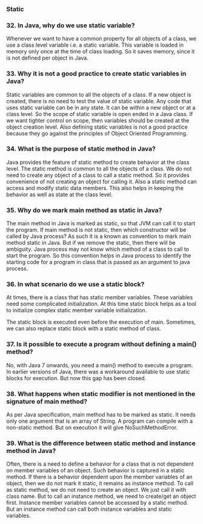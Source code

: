 
### Static

### 32. In Java, why do we use static variable?

Whenever we want to have a common property for all objects of a class, we use a class level variable i.e. a static variable. This variable is loaded in memory only once at the time of class loading. So it saves memory, since it is not defined per object in Java.

### 33. Why it is not a good practice to create static variables in Java? 

Static variables are common to all the objects of a class. If a new object is created, there is no need to test the value of static variable. Any code that uses static variable can be in any state. It can be within a new object or at a class level. So the scope of static variable is open ended in a Java class. If we want tighter control on scope, then variables should be created at the object creation level. Also defining static variables is not a good practice because they go against the principles of Object Oriented Programming.

### 34. What is the purpose of static method in Java? 
Java provides the feature of static method to create behavior at the
class level. The static method is common to all the objects of a
class. We do not need to create any object of a class to call a static
method. So it provides convenience of not creating an object for
calling it.
Also a static method can access and modify static data members.
This also helps in keeping the behavior as well as state at the class
level.

### 35. Why do we mark main method as static in Java?
The main method in Java is marked as static, so that JVM can call it
to start the program. If main method is not static, then which
constructor will be called by Java process?
As such it is a known as convention to mark main method static in
Java. But if we remove the static, then there will be ambiguity. Java
process may not know which method of a class to call to start the
program.
So this convention helps in Java process to identify the starting code
for a program in class that is passed as an argument to java process.

### 36. In what scenario do we use a static block?
At times, there is a class that has static member variables. These variables need some complicated initialization. At this time static block helps as a tool to initialize complex static member variable initialization.

The static block is executed even before the execution of main. Sometimes, we can also replace static block with a static method of class.
### 37. Is it possible to execute a program without defining a main() method?
No, with Java 7 onwards, you need a main() method to execute a program. In earlier versions of Java, there was a workaround available to use static blocks for execution. But now this gap has
been closed.
### 38. What happens when static modifier is not mentioned in the signature of main method?
As per Java specification, main method has to be marked as static. It needs only one argument that is an array of String. A program can compile with a non-static method. But on execution
it will give NoSuchMethodError. 
### 39. What is the difference between static method and instance method in Java?
Often, there is a need to define a behavior for a class that is not dependent on member variables of an object. Such behavior is
captured in a static method. If there is a behavior dependent upon the member variables of an object, then we do not mark it static, it
remains as instance method. To call as static method, we do not need to create an object. We just
call it with class name. But to call an instance method, we need to
create/get an object first. Instance member variables cannot be accessed by a static method.
But an instance method can call both instance variables and static
variables.